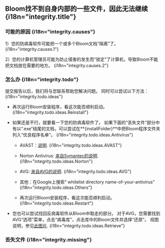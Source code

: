 ## Bloom找不到自身内部的一些文件，因此无法继续 {i18n="integrity.title"}

### 可能的原因 {i18n="integrity.causes"}

1）您的防病毒软件可能把一个或多个Bloom文档“隔离”了。 {i18n="integrity.causes.1"}

2）您的计算机管理员可能为防止侵害的发生而“锁定”了计算机，导致Bloom不能把文档放在需要的地方。 {i18n="integrity.causes.2"}

### 怎么办 {i18n="integrity.todo"}

提交报告以后，我们将与您联系帮助您解决问题。 同时可以尝试以下方法： {i18n="integrity.todo.ideas"}


* 再次运行Bloom安装程序，看这次能否顺利启动。 {i18n="integrity.todo.ideas.Reinstall"}

* 如果还是不行，就要看一下您的防病毒软件了。 如果下面的“丢失文件”部分中有以“.exe”结尾的文档，可以尝试在**{installFolder}**中把Bloom程序文件夹列入“优良程序名单“。 {i18n="integrity.todo.ideas.Antivirus"}
    * AVAST：[说明](http://www.getavast.net/support/managing-exceptions). {i18n="integrity.todo.ideas.AVAST"}
    * Norton Antivirus: [来自Symantec的说明](https://support.symantec.com/en_US/article.HOWTO80920.html). {i18n="integrity.todo.ideas.Norton"}
    * AVG: [来自AVG的说明](https://support.avg.com/SupportArticleView?l=en_US&urlname=How-to-exclude-file-folder-or-website-from-AVG-scanning). {i18n="integrity.todo.ideas.AVG"}
    * 其他：在Google上搜索“ whitelist directory name-of-your-antivirus” {i18n="integrity.todo.ideas.Others"}

    * 再次运行Bloom安装程序，看这次能否顺利启动。 {i18n="integrity.todo.ideas.Restart"}

* 您也可以尝试找回反病毒软件从Bloom中取走的部分。 对于AVG，您需要找到AVG“选项”菜单，点击“病毒库”，点击库中的Bloom文件并选择“还原”。 视图说明，参见[此图片](https://i.imgur.com/dlRrsSN.png). {i18n="integrity.todo.ideas.Retrieve"}

### 丢失文件 {i18n="integrity.missing"}
